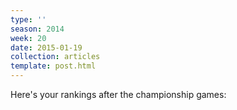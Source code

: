 ```yaml
---
type: ''
season: 2014
week: 20
date: 2015-01-19
collection: articles
template: post.html
---
```


Here's your rankings after the championship games:
